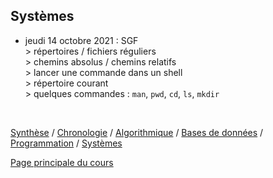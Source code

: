 ## Systèmes



* jeudi 14 octobre 2021 : SGF
<br />> répertoires / fichiers réguliers
<br />> chemins absolus / chemins relatifs
<br />> lancer une commande dans un shell
<br />> répertoire courant
<br />> quelques commandes : `man`, `pwd`, `cd`, `ls`, `mkdir`
<br />


[Synthèse](synthese.md) /  [Chronologie](chronologie.md) / [Algorithmique](algorithmique.md) / [Bases de données](bd.md) / [Programmation](prog.md) / [Systèmes](systemes.md) 


[Page principale du cours](https://ineskkk.github.io/mp2i-pv)


